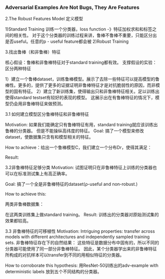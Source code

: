 ### Adversarial Examples Are Not Bugs, They Are Features
2.The Robust Features Model
定义模型

1)Standard Training
训练一个分类器，loss function -》特征加权求和和标签之间的相关性。
对于这个分类器的训练过程来讲，鲁棒不鲁棒不重要，只能区分出是否useful。任意的p - useful feature都会被
2)Robust Training

3.找出鲁棒（和非鲁棒）特征

核心假设：鲁棒和非鲁棒特征对于standard training都有效。
支撑假设的实验：区分两种特征

1）建立一个鲁棒dataset，训练鲁棒模型。展示了去除一些特征可以提高模型的鲁棒性。更多的，提供了更多的证据证明非鲁棒特征才是对抗脆弱性的原因，而非模型的固有特征。
2）建立了新训练集，使得输出只和非鲁棒特征相关。足以训练出使得standard testset有较好的表现的模型。
这展示出在有鲁棒特征的情况下，模型仍会用非鲁棒特征来做预测。

3.1 如何建立模型区分鲁棒特征和非鲁棒特征

Motivation: 如果我们能确定只有鲁棒特征有用，standard training就应该训练出鲁棒的分类器。
但是不能操纵高纬度的特征。
Goal: 搞了一个模型来修改dataset，使数据集只含有和模型相关的特征。

How to achieve：给出一个鲁棒模型C，我们建立一个分布Dr，使得其满足：


Result:

3.2非鲁棒特征足够分类
Motivation: 试图证明只在非鲁棒特征上训练的分类器也可以在标准测试集上有高正确率。

Goal: 搞了一个全是非鲁棒特征的dataset(ρ-useful and non-robust.)

How to achieve this: 

两类非鲁棒数据集：



在这两类训练集上做standard training。
Result: 训练出的分类器对原始测试集的效果都较高。

3.3 非鲁棒特征的可移植性
Motivation: Intriguing properties: transfer across models with different architectures and independently sampled training sets.
非鲁棒特征存在下的自然结果：
这些特征是数据分布中固有的，所以不同的分类器可能使用了同一部分非鲁棒特征。 因此，某个分类器学出来的非鲁棒特征所构成的对抗样本可以transfer到不同的用相似特征的分类器。

How to corroborate this hypothesis:
用ResNet-50训练出的adv-example with deterministic labels 放到五个不同结构的分类器。
